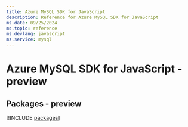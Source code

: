 ```yaml
---
title: Azure MySQL SDK for JavaScript
description: Reference for Azure MySQL SDK for JavaScript
ms.date: 09/25/2024
ms.topic: reference
ms.devlang: javascript
ms.service: mysql
---
```

# Azure MySQL SDK for JavaScript - preview
## Packages - preview
[!INCLUDE [packages](mysql-index.md)]